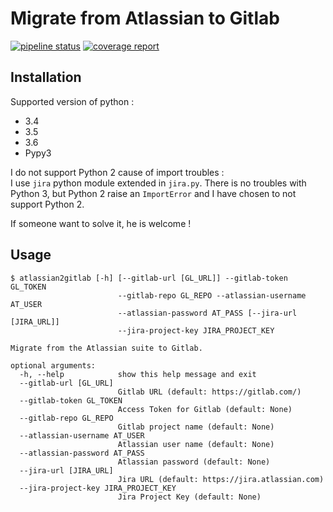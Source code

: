 # Migrate from Atlassian to Gitlab

[![pipeline status](https://gitlab.com/gwerlas/atlassian2gitlab/badges/master/pipeline.svg)](https://gitlab.com/gwerlas/atlassian2gitlab/commits/master)
[![coverage report](https://gitlab.com/gwerlas/atlassian2gitlab/badges/master/coverage.svg)](https://gitlab.com/gwerlas/atlassian2gitlab/commits/master)

## Installation

Supported version of python :
 * 3.4
 * 3.5
 * 3.6
 * Pypy3

I do not support Python 2 cause of import troubles :  
I use `jira` python module extended in `jira.py`. There is no troubles with
Python 3, but Python 2 raise an `ImportError` and I have chosen to not support Python 2.

If someone want to solve it, he is welcome !

## Usage

```
$ atlassian2gitlab [-h] [--gitlab-url [GL_URL]] --gitlab-token GL_TOKEN
                        --gitlab-repo GL_REPO --atlassian-username AT_USER
                        --atlassian-password AT_PASS [--jira-url [JIRA_URL]]
                        --jira-project-key JIRA_PROJECT_KEY

Migrate from the Atlassian suite to Gitlab.

optional arguments:
  -h, --help            show this help message and exit
  --gitlab-url [GL_URL]
                        Gitlab URL (default: https://gitlab.com/)
  --gitlab-token GL_TOKEN
                        Access Token for Gitlab (default: None)
  --gitlab-repo GL_REPO
                        Gitlab project name (default: None)
  --atlassian-username AT_USER
                        Atlassian user name (default: None)
  --atlassian-password AT_PASS
                        Atlassian password (default: None)
  --jira-url [JIRA_URL]
                        Jira URL (default: https://jira.atlassian.com)
  --jira-project-key JIRA_PROJECT_KEY
                        Jira Project Key (default: None)
```
